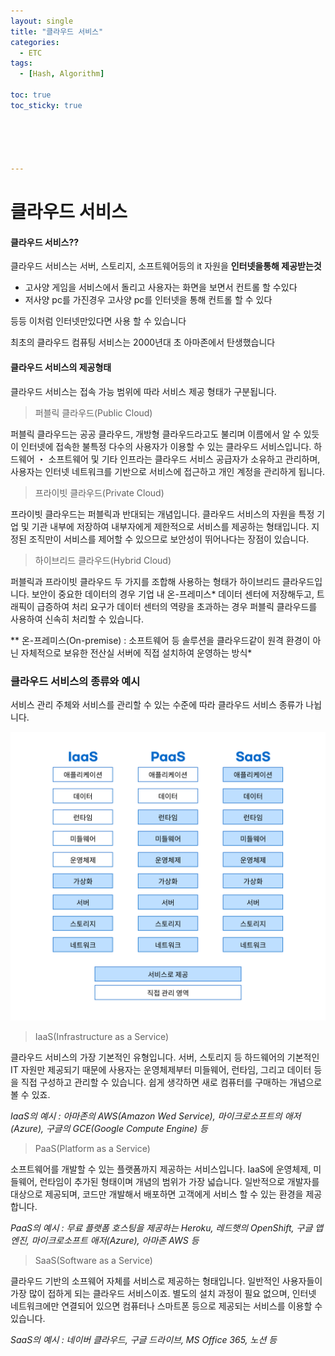 ```yaml
---
layout: single
title: "클라우드 서비스"
categories:
  - ETC
tags:
  - [Hash, Algorithm]

toc: true
toc_sticky: true





---
```


# 클라우드 서비스

####  클라우드 서비스??

클라우드 서비스는 서버, 스토리지, 소프트웨어등의 it 자원을 **인터넷을통해 제공받는것**

- 고사양 게임을 서비스에서 돌리고 사용자는 화면을 보면서 컨트롤 할 수있다
- 저사양 pc를 가진경우 고사양 pc를 인터넷을 통해 컨트롤 할 수 있다

등등 이처럼 인터넷만있다면 사용 할 수 있습니다



최초의 클라우드 컴퓨팅 서비스는 2000년대 초 아마존에서 탄생했습니다

#### 클라우드 서비스의 제공형태

클라우드 서비스는 접속 가능 범위에 따라 서비스 제공 형태가 구분됩니다.

> 퍼블릭 클라우드(Public Cloud)

퍼블릭 클라우드는 공공 클라우드, 개방형 클라우드라고도 불리며 이름에서 알 수 있듯이 인터넷에 접속한 불특정 다수의 사용자가 이용할 수 있는 클라우드 서비스입니다. 하드웨어 ・ 소프트웨어 및 기타 인프라는 클라우드 서비스 공급자가 소유하고 관리하며, 사용자는 인터넷 네트워크를 기반으로 서비스에 접근하고 개인 계정을 관리하게 됩니다.

> 프라이빗 클라우드(Private Cloud)

프라이빗 클라우드는 퍼블릭과 반대되는 개념입니다. 클라우드 서비스의 자원을 특정 기업 및 기관 내부에 저장하여 내부자에게 제한적으로 서비스를 제공하는 형태입니다. 지정된 조직만이 서비스를 제어할 수 있으므로 보안성이 뛰어나다는 장점이 있습니다.

> 하이브리드 클라우드(Hybrid Cloud)

퍼블릭과 프라이빗 클라우드 두 가지를 조합해 사용하는 형태가 하이브리드 클라우드입니다. 보안이 중요한 데이터의 경우 기업 내 온-프레미스* 데이터 센터에 저장해두고, 트래픽이 급증하여 처리 요구가 데이터 센터의 역량을 초과하는 경우 퍼블릭 클라우드를 사용하여 신속히 처리할 수 있습니다.

** 온-프레미스(On-premise) : 소프트웨어 등 솔루션을 클라우드같이 원격 환경이 아닌 자체적으로 보유한 전산실 서버에 직접 설치하여 운영하는 방식*



### 클라우드 서비스의 종류와 예시

서비스 관리 주체와 서비스를 관리할 수 있는 수준에 따라 클라우드 서비스 종류가 나뉩니다.

![cloudservice](https://raw.githubusercontent.com/Cloudblack/Forpicture/image/img/cloudservice.png)

> IaaS(Infrastructure as a Service)

클라우드 서비스의 가장 기본적인 유형입니다. 서버, 스토리지 등 하드웨어의 기본적인 IT 자원만 제공되기 때문에 사용자는 운영체제부터 미들웨어, 런타임, 그리고 데이터 등을 직접 구성하고 관리할 수 있습니다. 쉽게 생각하면 새로 컴퓨터를 구매하는 개념으로 볼 수 있죠.

*IaaS의 예시 : 아마존의 AWS(Amazon Wed Service), 마이크로소프트의 애저(Azure), 구글의 GCE(Google Compute Engine) 등*

> PaaS(Platform as a Service)

소프트웨어를 개발할 수 있는 플랫폼까지 제공하는 서비스입니다. IaaS에 운영체제, 미들웨어, 런타임이 추가된 형태이며 개념의 범위가 가장 넓습니다. 일반적으로 개발자를 대상으로 제공되며, 코드만 개발해서 배포하면 고객에게 서비스 할 수 있는 환경을 제공합니다.

*PaaS의 예시 : 무료 플랫폼 호스팅을 제공하는 Heroku, 레드햇의 OpenShift, 구글 앱 엔진, 마이크로소프트 애저(Azure), 아마존 AWS 등*

> SaaS(Software as a Service)

클라우드 기반의 소프웨어 자체를 서비스로 제공하는 형태입니다. 일반적인 사용자들이 가장 많이 접하게 되는 클라우드 서비스이죠. 별도의 설치 과정이 필요 없으며, 인터넷 네트워크에만 연결되어 있으면 컴퓨터나 스마트폰 등으로 제공되는 서비스를 이용할 수 있습니다.

*SaaS의 예시 : 네이버 클라우드, 구글 드라이브, MS Office 365, 노션 등*